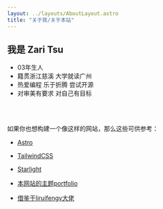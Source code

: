 ```yaml
---
layout: ../layouts/AboutLayout.astro
title: "关于我/关于本站"
---
```


## 我是 Zari Tsu

* 03年生人
* 籍贯浙江慈溪 大学就读广州
* 热爱编程 乐于折腾 尝试开源
* 对审美有要求 对自己有目标

<br>
<br>

如果你也想构建一个像这样的网站，那么这些可供参考：

- [Astro](https://astro.build/)
- [TailwindCSS](https://tailwindcss.com/)
- [Starlight](https://github.com/withastro/starlight)

- [本网站的主题portfolio](https://github.com/withastro/astro/tree/main/examples/portfolio)
- [借鉴于liruifengv大佬](https://github.com/liruifengv)